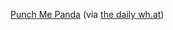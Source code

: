 ---
layout: post
wordpress_id: 869
wordpress_url: http://noesbueno.com/?p=869
date: '2010-11-22 17:33:15 -0600'
date_gmt: '2010-11-22 22:33:15 -0600'
body: |
  <p><a href="http://natehillisnuts.com/home/punch-me-panda/">Punch Me Panda</a> <span class="via">(via <a href="http://thedailywh.at/">the daily wh.at</a>)</span> </p>
---